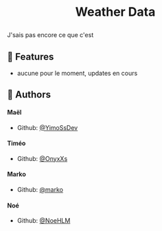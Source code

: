 # <p align="center">Weather Data</p>

J'sais pas encore ce que c'est

## 🧐 Features

-   aucune pour le moment, updates en cours

## 🙇 Authors

#### Maël

-   Github: [@YimoSsDev](https://github.com/YimoSsDev)

#### Timéo

-   Github: [@OnyxXs](https://github.com/OnyxXs)

#### Marko

-   Github: [@marko](https://github.com/marko95stojanovic)

#### Noé

-   Github: [@NoeHLM](https://github.com/NoeHLM)
